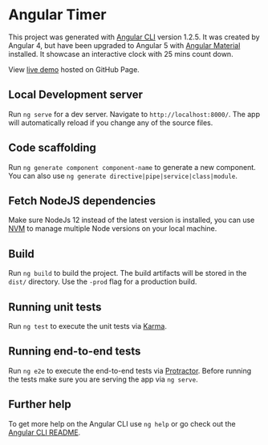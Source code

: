 # Angular Timer

This project was generated with [Angular CLI](https://github.com/angular/angular-cli) version 1.2.5. It was created by Angular 4, but have been upgraded to Angular 5 with [Angular Material](https://v5.material.angular.io/) installed. It showcase an interactive clock with 25 mins count down.

View [live demo](https://michaelyeg.github.io/angular-timer/) hosted on GitHub Page.

## Local Development server

Run `ng serve` for a dev server. Navigate to `http://localhost:8000/`. The app will automatically reload if you change any of the source files.

## Code scaffolding

Run `ng generate component component-name` to generate a new component. You can also use `ng generate directive|pipe|service|class|module`.

## Fetch NodeJS dependencies

Make sure NodeJs 12 instead of the latest version is installed, you can use [NVM](https://tecadmin.net/install-nvm-macos-with-homebrew/) to manage multiple Node
versions on your local machine.

## Build

Run `ng build` to build the project. The build artifacts will be stored in the `dist/` directory. Use the `-prod` flag for a production build.

## Running unit tests

Run `ng test` to execute the unit tests via [Karma](https://karma-runner.github.io).

## Running end-to-end tests

Run `ng e2e` to execute the end-to-end tests via [Protractor](http://www.protractortest.org/).
Before running the tests make sure you are serving the app via `ng serve`.

## Further help

To get more help on the Angular CLI use `ng help` or go check out the [Angular CLI README](https://github.com/angular/angular-cli/blob/master/README.md).
